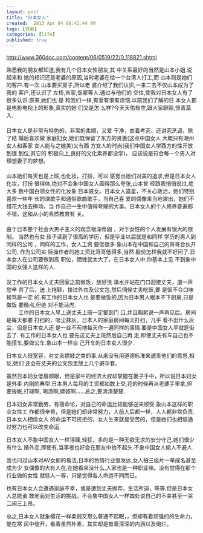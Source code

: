 ```yaml
---
layout: post
title: "日本女人"
created:  2013 Apr 04 08:42:44 AM
tags: [转载]
categories: [life]
published: true
---
```


<http://www.360doc.com/content/06/0519/22/0_118821.shtml>

                                                
熟悉我的朋友都知道,我有几个日本女性朋友,其 中关系最好的当然是山本小姐.说起来和
她的相识还是老婆的原因,当时老婆在给一个台湾人打工,而 山本则是她们的客户.有一次
山本要买房子,所以老 婆介绍了我们认识,一来二去不仅山本成为了我的  客户,还认识了
左桥,吉家,饭冢等人.通过与他们的 交往,使我对日本女人有了很多认识.原来,她们也  是
和我们一样,有爱有恨有烦恼.以前我们了解的日 本女人都是电影电视上的形象,真实的她
们又是怎  么样?今天天佑有空,跟大家聊聊,愤青莫入.       
　　                                         
日本女人是非常有特色的，非常的柔顺，又爱 干净，衣着考究，还讲究烹调，除了结
婚后喜欢做 家庭妇女,她们既保留了东方的贤惠(这点中国女人 大概只有潮州女人和客家
女人能与之媲美)又有西  方女人的时尚(我们中国女人学西方的性开放到很  到位,其它的
积极向上,良好的文化素养都没学)，  应该说是符合每一个男人对理想妻子的梦想。     
　　                                         
山本她们每天也是上班,也化妆，打扮，可以  感觉出她们对美的追求,但是日本女人
化妆，打扮  很得体,绝对不会象中国女人画得那么夸张,山本曾 经跟我悄悄说过,绝大多
数中国白领女性的化妆象  日本妓女。日本女人追星，不关心政治，她们特别喜欢一些年
长的演歌手和通俗歌曲歌手，当自己喜 爱的偶像来当地演出，她们不惜花大钱去捧场，当
作自己一生中值得夸耀的大事。日本女人的个人修养普遍都不错，这和从小的素质教育有
关。       
　　                                         
由于日本整个社会大男子主义的观念根深蒂固 ，对于女性的个人发展有很大的限制。
当然也有女 孩子读到了很高的学历，但是毕业以后就是和同样 学历的男人到同样的公司
，同样的工作，女人工资 要低很多.象山本在中国和自己的哥哥合伙开公司, 作为公司实
际操作者的她工资比哥哥低得多,当然  股份怎样我就不好问了.日本女人在公司要做到高
职位，牺牲就太大了。在日本女人中,你基本上见  不到象中国的女强人这样的人.                  
　　                                         
没工作的日本女人丈夫回家之前做饭，放好洗 澡水并站在门口迎接丈夫，道一声您辛
苦了后，送 上拖鞋，接过外衣及公文包,然后伺候丈夫吃饭,要 是饭不合口味挨骂是一定
的.有工作的日本女人也  是要做饭的,因为日本男人根本不下厨房,只是做饭 要晚点,但绝
对不能马虎.                       
　　
工作的日本女人早上送丈夫上班一定要到门 口,并且鞠躬说一声再见后。房间是每天都要
打扫的，吸尘抹灰，日本人的家庭房间每天打扫，几乎 看不出什么灰尘，但是日本女人还
是一丝不苟地每天作一遍同样的事情.要是中国女人早就逛街去了.  有工作的日本女人也
要先送丈夫上班然后自己再   走,即使丈夫有车自己也不能搭车,要做公车.象山本一样自
己开车的日本女人很少.

日本女人很宽容，对丈夫嫖妓之类的事,从来没有用道德标准来谴责他们的意思,相反,她们
还会在丈夫的公文包里放上几个避孕套。

虽然日本妇女低眉顺眼，但是家中的经济大权却掌握在妻子手中，所以说日本妇女是外柔
内刚的典型.日本男人每月的工资都如数上交,花的时候再从老婆手里拿,但要报帐,打球啊,
喝酒啊,嫖妓啊......总之,要清清楚楚.

日本妇女非常勤劳，有宿命论，对自己的命运比较能够逆来顺受.象山本这样的职业女性工
作都很辛苦，但是她们却非常努力，人前人后都一样，人人都非常负责.日本女人相信女人
的命运不可抗拒的，女人生来就是受苦的，但是她们也相信通过努力也可以改变命运.

日本女人不象中国女人一样浮躁,轻狂，多的是一种无欲无求的安分守己.她们很少有什么
婚外恋,即使有,当事者也好会在朋友中抬不起头.不象中国女人偷人不避人.

我也问过山本对AV女郎的看法,日本的色情行业很发达,女人拍三级片一举成名甚至成为少
女偶像的大有人在,在她看来没什么,人家也是一种职业嘛。没有觉得在那个行业做的女性
就低人一等，只是觉得各人命运不同而已。

也有日本女人会遭遇家庭不幸，或是遭到丈夫抛弃，生活所迫，等等.但是日本女人总能勇
敢地面对生活的挑战，不会象中国女人一样四处说自己的不幸甚至一哭二闹三上吊。

总之,日本女人就象樱花一样柔弱又那么普通不起眼，，但却有着顽强的的生命力，能在寒
风中绽开，看着虽然朴素，其实却是有着深深的内涵以及绚烂。

